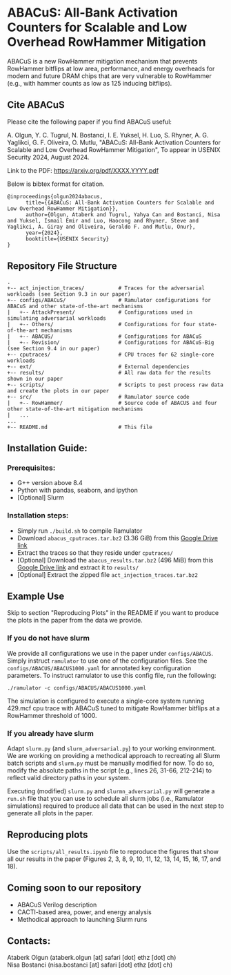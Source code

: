 # ABACuS: **A**ll-**B**ank **A**ctivation **C**o**u**nters for **S**calable and Low Overhead RowHammer Mitigation

ABACuS is a new RowHammer mitigation mechanism that prevents RowHammer bitflips at low area, performance, and energy overheads for modern and future DRAM chips that are very vulnerable to RowHammer (e.g., with hammer counts as low as 125 inducing bitflips).

## Cite ABACuS

Please cite the following paper if you find ABACuS useful:

A. Olgun, Y. C. Tugrul, N. Bostanci, I. E. Yuksel, H. Luo, S. Rhyner, A. G. Yaglikci, G. F. Oliveira, O. Mutlu, "ABACuS: All-Bank Activation Counters for Scalable and Low Overhead RowHammer Mitigation", To appear in USENIX Security 2024, August 2024.

Link to the PDF: https://arxiv.org/pdf/XXXX.YYYY.pdf

Below is bibtex format for citation.
```
@inproceedings{olgun2024abacus,
      title={{ABACuS: All-Bank Activation Counters for Scalable and Low Overhead RowHammer Mitigation}}, 
      author={Olgun, Ataberk and Tugrul, Yahya Can and Bostanci, Nisa and Yuksel, Ismail Emir and Luo, Haocong and Rhyner, Steve and Yaglikci, A. Giray and Oliveira, Geraldo F. and Mutlu, Onur},
      year={2024},
      booktitle={USENIX Security}
}
```

## Repository File Structure

```
.
+-- act_injection_traces/           # Traces for the adversarial workloads (see Section 9.3 in our paper)
+-- configs/ABACuS/                 # Ramulator configurations for ABACuS and other state-of-the-art mechanisms
|   +-- AttackPresent/              # Configurations used in simulating adversarial workloads
|   +-- Others/                     # Configurations for four state-of-the-art mechanisms
|   +-- ABACUS/                     # Configurations for ABACuS
|   +-- Revision/                   # Configurations for ABACuS-Big (see Section 9.4 in our paper)           
+-- cputraces/                      # CPU traces for 62 single-core workloads
+-- ext/                            # External dependencies
+-- results/                        # All raw data for the results shown in our paper
+-- scripts/                        # Scripts to post process raw data and create the plots in our paper
+-- src/                            # Ramulator source code
|   +-- RowHammer/                  # Source code of ABACUS and four other state-of-the-art mitigation mechanisms
|   ...
...
+-- README.md                       # This file
```
## Installation Guide:

### Prerequisites:
- G++ version above 8.4
- Python with pandas, seaborn, and ipython
- \[Optional\] Slurm 

### Installation steps:
- Simply run `./build.sh` to compile Ramulator
- Download `abacus_cputraces.tar.bz2` (3.36 GiB) from this [Google Drive link](https://drive.google.com/file/d/1TY5oULe9tBKbcpqmjzTdyWM75NrY-0fP/view?usp=sharing)
- Extract the traces so that they reside under `cputraces/`
- \[Optional\] Download the `abacus_results.tar.bz2` (496 MiB) from this [Google Drive link](https://drive.google.com/file/d/16fzK-1Z8gabdCZ1oibe8Q8effy8wZsoP/view?usp=sharing) and extract it to `results/`
- \[Optional\] Extract the zipped file `act_injection_traces.tar.bz2`

## Example Use

Skip to section "Reproducing Plots" in the README if you want to produce the plots in the paper from the data we provide. 

### If you do not have slurm

We provide all configurations we use in the paper under `configs/ABACUS`. Simply instruct `ramulator` to use one of the configuration files. See the `configs/ABACUS/ABACUS1000.yaml` for annotated key configuration parameters. To instruct ramulator to use this config file, run the following:

`./ramulator -c configs/ABACUS/ABACUS1000.yaml`

The simulation is configured to execute a single-core system running 429.mcf cpu trace with ABACuS tuned to mitigate RowHammer bitflips at a RowHammer threshold of 1000.

### If you already have slurm

Adapt `slurm.py` (and `slurm_adversarial.py`) to your working environment. We are working on providing a methodical approach to recreating all Slurm batch scripts and `slurm.py` must be manually modified for now. To do so, modify the absolute paths in the script (e.g., lines 26, 31-66, 212-214) to reflect valid directory paths in your system.

Executing (modified) `slurm.py` and `slurmn_adversarial.py` will generate a `run.sh` file that you can use to schedule all slurm jobs (i.e., Ramulator simulations) required to produce all data that can be used in the next step to generate all plots in the paper.

## Reproducing plots

Use the `scripts/all_results.ipynb` file to reproduce the figures that show all our results in the paper (Figures 2, 3, 8, 9, 10, 11, 12, 13, 14, 15, 16, 17, and 18).

## Coming soon to our repository

* ABACuS Verilog description
* CACTI-based area, power, and energy analysis
* Methodical approach to launching Slurm runs

## Contacts:
Ataberk Olgun (ataberk.olgun [at] safari [dot] ethz [dot] ch)  
Nisa Bostanci (nisa.bostanci [at] safari [dot] ethz [dot] ch)  
